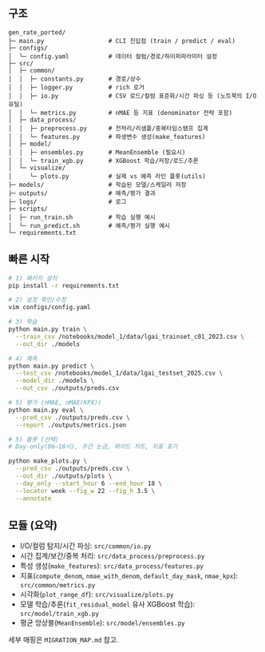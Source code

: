 ## 구조

```
gen_rate_ported/
├─ main.py                  # CLI 진입점 (train / predict / eval)
├─ configs/
│  └─ config.yaml           # 데이터 컬럼/경로/하이퍼파라미터 설정
├─ src/
│  ├─ common/
│  │  ├─ constants.py       # 경로/상수
│  │  ├─ logger.py          # rich 로거
│  │  ├─ io.py              # CSV 로드/컬럼 표준화/시간 파싱 등 (노트북의 I/O 유틸)
│  │  └─ metrics.py         # nMAE 등 지표 (denominator 전략 포함)
│  ├─ data_process/
│  │  ├─ preprocess.py      # 전처리/리샘플/중복타임스탬프 집계
│  │  └─ features.py        # 파생변수 생성(make_features)
│  ├─ model/
│  │  ├─ ensembles.py       # MeanEnsemble (필요시)
│  │  └─ train_xgb.py       # XGBoost 학습/저장/로드/추론
│  └─ visualize/
│     └─ plots.py           # 실제 vs 예측 라인 플롯(utils)
├─ models/                  # 학습된 모델/스케일러 저장
├─ outputs/                 # 예측/평가 결과
├─ logs/                    # 로그
├─ scripts/
│  ├─ run_train.sh          # 학습 실행 예시
│  └─ run_predict.sh        # 예측/평가 실행 예시
└─ requirements.txt
```

## 빠른 시작

```bash
# 1) 패키지 설치
pip install -r requirements.txt

# 2) 설정 확인/수정
vim configs/config.yaml

# 3) 학습
python main.py train \
  --train_csv /notebooks/model_1/data/lgai_trainset_c01_2023.csv \
  --out_dir ./models

# 4) 예측
python main.py predict \
  --test_csv /notebooks/model_1/data/lgai_testset_2025.csv \
  --model_dir ./models \
  --out_csv ./outputs/preds.csv

# 5) 평가 (nMAE, nMAE(KPX))
python main.py eval \
  --pred_csv ./outputs/preds.csv \
  --report ./outputs/metrics.json

# 5) 플롯 (선택)
# Day-only(06–18시), 주간 눈금, 와이드 차트, 지표 표기

python make_plots.py \
  --pred_csv ./outputs/preds.csv \
  --out_dir ./outputs/plots \
  --day_only --start_hour 6 --end_hour 18 \
  --locator week --fig_w 22 --fig_h 3.5 \
  --annotate

```

## 모듈 (요약)

- I/O/컬럼 탐지/시간 파싱: `src/common/io.py`
- 시간 집계/보간/중복 처리: `src/data_process/preprocess.py`
- 특성 생성(`make_features`): `src/data_process/features.py`
- 지표(`compute_denom`, `nmae_with_denom`, `default_day_mask`, `nmae_kpx`): `src/common/metrics.py`
- 시각화(`plot_range_df`): `src/visualize/plots.py`
- 모델 학습/추론(`fit_residual_model` 유사 XGBoost 학습): `src/model/train_xgb.py`
- 평균 앙상블(`MeanEnsemble`): `src/model/ensembles.py`

세부 매핑은 `MIGRATION_MAP.md` 참고.
